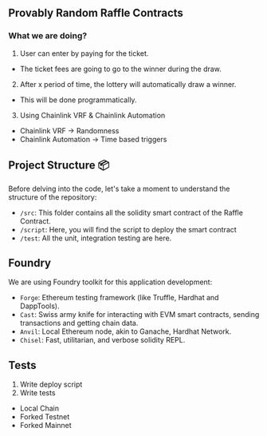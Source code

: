## Provably Random Raffle Contracts

### What we are doing?

1. User can enter by paying for the ticket.

- The ticket fees are going to go to the winner during the draw.

2. After x period of time, the lottery will automatically draw a winner.

- This will be done programmatically.

3. Using Chainlink VRF & Chainlink Automation

- Chainlink VRF -> Randomness
- Chainlink Automation -> Time based triggers

## Project Structure 📦

Before delving into the code, let's take a moment to understand the structure of the repository:

- `/src`: This folder contains all the solidity smart contract of the Raffle Contract.
- `/script`: Here, you will find the script to deploy the smart contract
- `/test`: All the unit, integration testing are here.

## Foundry

We are using Foundry toolkit for this application development:

- `Forge`: Ethereum testing framework (like Truffle, Hardhat and DappTools).
- `Cast`: Swiss army knife for interacting with EVM smart contracts, sending transactions and getting chain data.
- `Anvil`: Local Ethereum node, akin to Ganache, Hardhat Network.
- `Chisel`: Fast, utilitarian, and verbose solidity REPL.

## Tests

1. Write deploy script
2. Write tests

- Local Chain
- Forked Testnet
- Forked Mainnet
